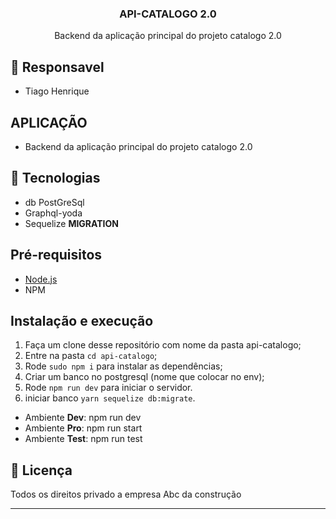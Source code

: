 
<h3 align="center">
  API-CATALOGO 2.0
</h3>

<p align="center">Backend da aplicação principal do projeto catalogo 2.0 </p>


## 👨 Responsavel

- Tiago Henrique

## APLICAÇÃO

- Backend da aplicação principal do projeto catalogo 2.0 


## 🚀 Tecnologias

- db PostGreSql
- Graphql-yoda
- Sequelize **MIGRATION**

## Pré-requisitos

- [Node.js](https://nodejs.org/en/)
- NPM


## Instalação e execução

1. Faça um clone desse repositório com nome da pasta api-catalogo;
2. Entre na pasta `cd api-catalogo`;
3. Rode `sudo npm i` para instalar as dependências;
5. Criar um banco no postgresql (nome que colocar no env);
6. Rode `npm run dev` para iniciar o servidor.
6. iniciar banco `yarn sequelize db:migrate`.

- Ambiente **Dev**: npm run dev
- Ambiente **Pro**: npm run start
- Ambiente **Test**: npm run test

## 📝 Licença

Todos os direitos privado a empresa Abc da construção

---